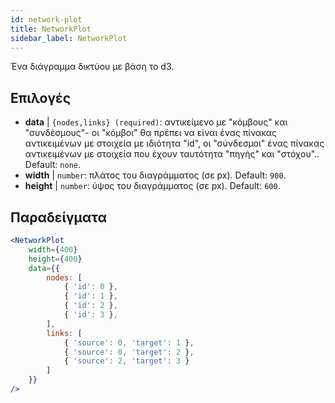 ```yaml
---
id: network-plot
title: NetworkPlot
sidebar_label: NetworkPlot
---
```


Ένα διάγραμμα δικτύου με βάση το d3.

## Επιλογές

* __data__ | `{nodes,links} (required)`: αντικείμενο με "κόμβους" και "συνδέσμους"- οι "κόμβοι" θα πρέπει να είναι ένας πίνακας αντικειμένων με στοιχεία με ιδιότητα "id", οι "σύνδεσμοι" ένας πίνακας αντικειμένων με στοιχεία που έχουν ταυτότητα "πηγής" και "στόχου".. Default: `none`.
* __width__ | `number`: πλάτος του διαγράμματος (σε px). Default: `900`.
* __height__ | `number`: ύψος του διαγράμματος (σε px). Default: `600`.


## Παραδείγματα

```jsx live
<NetworkPlot
    width={400}
    height={400}
    data={{
        nodes: [
            { 'id': 0 },
            { 'id': 1 },
            { 'id': 2 },
            { 'id': 3 },
        ],
        links: [
            { 'source': 0, 'target': 1 },
            { 'source': 0, 'target': 2 },
            { 'source': 2, 'target': 3 }
        ]
    }}
/>
``` 

